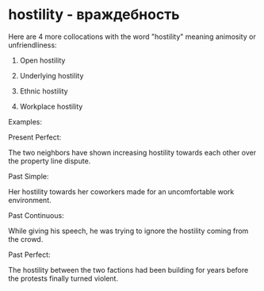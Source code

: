# hostility - враждебность

Here are 4 more collocations with the word "hostility" meaning animosity or unfriendliness:

1. Open hostility

2. Underlying hostility

3. Ethnic hostility

4. Workplace hostility

Examples:

Present Perfect:

The two neighbors have shown increasing hostility towards each other over the property line dispute.

Past Simple:

Her hostility towards her coworkers made for an uncomfortable work environment.

Past Continuous:

While giving his speech, he was trying to ignore the hostility coming from the crowd.

Past Perfect:

The hostility between the two factions had been building for years before the protests finally turned violent.
